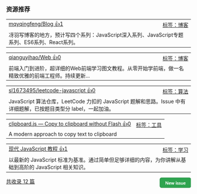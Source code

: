 ### 资源推荐

<table><tr>
<td>
<a href="https://github.com/mqyqingfeng/Blog">mqyqingfeng/Blog 👍1</a>
</td>
<td align="right">
<a href="https://github.com/vhxubo/issues-recommend-url/labels/%E5%8D%9A%E5%AE%A2">标签：博客</a>
</td>
</tr><tr>
<td colspan="2">
冴羽写博客的地方，预计写四个系列：JavaScript深入系列、JavaScript专题系列、ES6系列、React系列。
</td>
</tr></table>
<table><tr>
<td>
<a href="https://github.com/qianguyihao/Web">qianguyihao/Web 👍0</a>
</td>
<td align="right">
<a href="https://github.com/vhxubo/issues-recommend-url/labels/%E5%8D%9A%E5%AE%A2">标签：博客</a>
</td>
</tr><tr>
<td colspan="2">
前端入门到进阶，超详细的Web前端学习图文教程。从零开始学前端，做一名精致优雅的前端工程师。持续更新...
</td>
</tr></table>
<table><tr>
<td>
<a href="https://github.com/sl1673495/leetcode-javascript">sl1673495/leetcode-javascript 👍0</a>
</td>
<td align="right">
<a href="https://github.com/vhxubo/issues-recommend-url/labels/%E7%AE%97%E6%B3%95">标签：算法</a>
</td>
</tr><tr>
<td colspan="2">
JavaScript 算法仓库，LeetCode 力扣的 JavaScript 题解和思路。Issue 中有详细题解，已按题目类型分 label，一起加油。
</td>
</tr></table>
<table><tr>
<td>
<a href="https://clipboardjs.com/">clipboard.js — Copy to clipboard without Flash 👍0</a>
</td>
<td align="right">
<a href="https://github.com/vhxubo/issues-recommend-url/labels/%E5%B7%A5%E5%85%B7">标签：工具</a>
</td>
</tr><tr>
<td colspan="2">
A modern approach to copy text to clipboard
</td>
</tr></table>
<table><tr>
<td>
<a href="https://zh.javascript.info/">现代 JavaScript 教程 👍1</a>
</td>
<td align="right">
<a href="https://github.com/vhxubo/issues-recommend-url/labels/%E5%AD%A6%E4%B9%A0">标签：学习</a>
</td>
</tr><tr>
<td colspan="2">
以最新的 JavaScript 标准为基准。通过简单但足够详细的内容，为你讲解从基础到高阶的 JavaScript 相关知识。
</td>
</tr></table>

<a href="https://github.com/vhxubo/issues-recommend-url/issues/new"><img src=".github/workflows/new_issue.png" align="right" height="28" alt="New issue"></a> 
<a href="https://github.com/vhxubo/issues-recommend-url/issues">共收录 12 篇</a>
